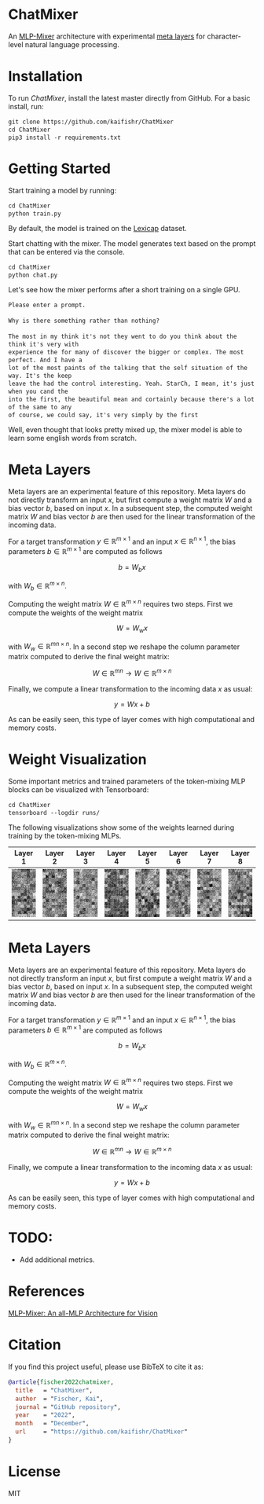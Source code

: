# **ChatMixer**

An [MLP-Mixer](https://arxiv.org/abs/2105.01601) architecture with experimental [meta layers](#meta-layers) for character-level natural language processing.


# Installation

To run *ChatMixer*, install the latest master directly from GitHub. For a basic install, run:

```console
git clone https://github.com/kaifishr/ChatMixer
cd ChatMixer 
pip3 install -r requirements.txt
```


# Getting Started

Start training a model by running:

```console
cd ChatMixer 
python train.py 
```

By default, the model is trained on the [Lexicap](https://karpathy.ai/lexicap/) dataset.

Start chatting with the mixer. The model generates text based on the prompt that can be entered via the console.

```console
cd ChatMixer 
python chat.py 
```

Let's see how the mixer performs after a short training on a single GPU.

```console
Please enter a prompt.

Why is there something rather than nothing?

The most in my think it's not they went to do you think about the think it's very with
experience the for many of discover the bigger or complex. The most perfect. And I have a 
lot of the most paints of the talking that the self situation of the way. It's the keep 
leave the had the control interesting. Yeah. StarCh, I mean, it's just when you cand the 
into the first, the beautiful mean and cortainly because there's a lot of the same to any 
of course, we could say, it's very simply by the first 
```
 
Well, even thought that looks pretty mixed up, the mixer model is able to learn some english words from scratch.


# Meta Layers

Meta layers are an experimental feature of this repository. Meta layers do not directly transform an input $x$, but first compute a weight matrix $W$ and a bias vector $b$, based on input $x$. In a subsequent step, the computed weight matrix $W$ and bias vector $b$ are then used for the linear transformation of the incoming data.

For a target transformation $y \in \mathbb{R}^{m \times 1}$ and an input $x \in \mathbb{R}^{n \times 1}$, the bias parameters $b \in \mathbb{R}^{m \times 1}$ are computed as follows

$$b = W_b x$$

with $W_b \in \mathbb{R}^{m \times n}$. 

Computing the weight matrix $W \in \mathbb{R}^{m \times n}$ requires two steps. First we compute the weights of the weight matrix

$$W = W_w x$$

with $W_w \in \mathbb{R}^{mn \times n}$. In a second step we reshape the column parameter matrix computed to derive the final weight matrix:

$$W \in \mathbb{R}^{mn} \rightarrow W \in \mathbb{R}^{m \times n}$$

Finally, we compute a linear transformation to the incoming data $x$ as usual:

$$y = Wx+b$$

As can be easily seen, this type of layer comes with high computational and memory costs.


# Weight Visualization

Some important metrics and trained parameters of the token-mixing MLP blocks can be visualized with Tensorboard:

```console
cd ChatMixer 
tensorboard --logdir runs/
```

The following visualizations show some of the weights learned during training by the token-mixing MLPs.

<center>

| Layer 1 | Layer 2 | Layer 3  | Layer 4  | Layer 5  | Layer 6  | Layer 7  | Layer 8 |
|---|---|---|---|---|---|---|---|
| ![](/docs/images/layer_01.png) | ![](/docs/images/layer_02.png) | ![](/docs/images/layer_03.png) | ![](/docs/images/layer_04.png) | ![](/docs/images/layer_05.png) | ![](/docs/images/layer_06.png) | ![](/docs/images/layer_07.png) | ![](/docs/images/layer_08.png)

</center>


# Meta Layers

Meta layers are an experimental feature of this repository. Meta layers do not directly transform an input $x$, but first compute a weight matrix $W$ and a bias vector $b$, based on input $x$. In a subsequent step, the computed weight matrix $W$ and bias vector $b$ are then used for the linear transformation of the incoming data.

For a target transformation $y \in \mathbb{R}^{m \times 1}$ and an input $x \in \mathbb{R}^{n \times 1}$, the bias parameters $b \in \mathbb{R}^{m \times 1}$ are computed as follows

$$b = W_b x$$

with $W_b \in \mathbb{R}^{m \times n}$. 

Computing the weight matrix $W \in \mathbb{R}^{m \times n}$ requires two steps. First we compute the weights of the weight matrix

$$W = W_w x$$

with $W_w \in \mathbb{R}^{mn \times n}$. In a second step we reshape the column parameter matrix computed to derive the final weight matrix:

$$W \in \mathbb{R}^{mn} \rightarrow W \in \mathbb{R}^{m \times n}$$

Finally, we compute a linear transformation to the incoming data $x$ as usual:

$$y = Wx+b$$

As can be easily seen, this type of layer comes with high computational and memory costs.



# TODO:
- Add additional metrics.


# References

[MLP-Mixer: An all-MLP Architecture for Vision](https://arxiv.org/abs/2105.01601)


# Citation

If you find this project useful, please use BibTeX to cite it as:

```bibtex
@article{fischer2022chatmixer,
  title   = "ChatMixer",
  author  = "Fischer, Kai",
  journal = "GitHub repository",
  year    = "2022",
  month   = "December",
  url     = "https://github.com/kaifishr/ChatMixer"
}
```


# License

MIT